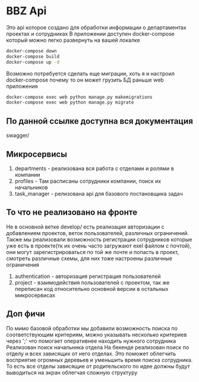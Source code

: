 # BBZ Api
Это api которое создано для обработки информации о департаментах проектах и сотрудниках
В приложении доступен docker-compose который можно легко развернуть на вашей локалке
```bash
docker-compose down
docker-compose build
docker-compose up -d
```
Возможно потребуется сделать еще миграции, хоть я и настроил docker-compose почему то он может грузить БД раньше web приложения
```bash
docker-compose exec web python manage.py makemigrations
docker-compose exec web python manage.py migrate
```

## По данной ссылке доступна вся документация
swagger/

## Микросервисы
1) departments - реализована вся работа с отделами и ролями в компании
2) profiles - Там расписаны сотрудники компании, поиск их начальников
3) task_manager - релизована api для базового постановщика задач

## То что не реализовано на фронте
Не в основной ветке develop/ есть реализация авторизации с добавлением проектов, веток пользователей, различных ограничений. Также мы реализовали возможность регистрации сотрудников которые уже есть в проекте(тк их очень часто загружают exel файлом с почтой), они могут зарегистрироваться по той же почте и попасть в проект, смотреть различные схемы, для них тоже настроены различные ограничения 
1) authentication - авторизация регистрация пользователей
2) project - взаимодействия пользователей с проектом, так же переписан код относительно основной версии в остальных микросервисах


## Доп фичи
По мимо базовой обработки мы добавили возможность поиска по соответствующим критериям, можно указывать несколько критериев через ';' что помогает оперативнее находить нужного сотрудника
Реализован поиск начальника отдела
На бекенде реализован поиск по отделу и всех зависящих от него отделах. Это поможет облегчить восприятие огромных деревьев и уменьшить время поиска сотрудника. То есть все отделы зависящие от родительского по идее должны будут выводиться на экран облегчая сложную структуру

